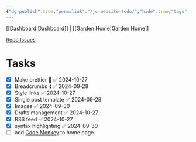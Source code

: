 ```yaml
---
{"dg-publish":true,"permalink":"/jc-website-todo/","hide":true,"tags":["home","tech"]}
---
```


[[Dashboard\|Dashboard]] | [[Garden Home\|Garden Home]] 

[Repo Issues](https://github.com/Herm71/jc-eleventy/issues)
# Tasks
- [x] Make prettier 🔼 ✅ 2024-10-27
- [x] Breadcrumbs ⏫ ✅ 2024-09-28
- [x] Style links ✅ 2024-10-27
- [x] Single post template ✅ 2024-09-28
- [x] Images ✅ 2024-09-30
- [x] Drafts management ✅ 2024-10-27
- [x] RSS feed ✅ 2024-10-27
- [x] syntax highlighting ✅ 2024-09-30
- [ ] add [Code Monkey](https://music.youtube.com/watch?v=AEBld6I_AKs) to home page.